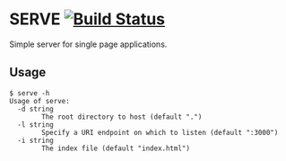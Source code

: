 # SERVE [![Build Status](https://travis-ci.org/ttgint/serve.svg?branch=master)](https://travis-ci.org/ttgint/serve)

Simple server for single page applications.

## Usage

```
$ serve -h
Usage of serve:
  -d string
        The root directory to host (default ".")
  -l string
        Specify a URI endpoint on which to listen (default ":3000")
  -i string
        The index file (default "index.html")
```
